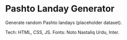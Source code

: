 # Pashto Landay Generator

Generate random Pashto landays (placeholder dataset).

Tech: HTML, CSS, JS. Fonts: Noto Nastaliq Urdu, Inter.

